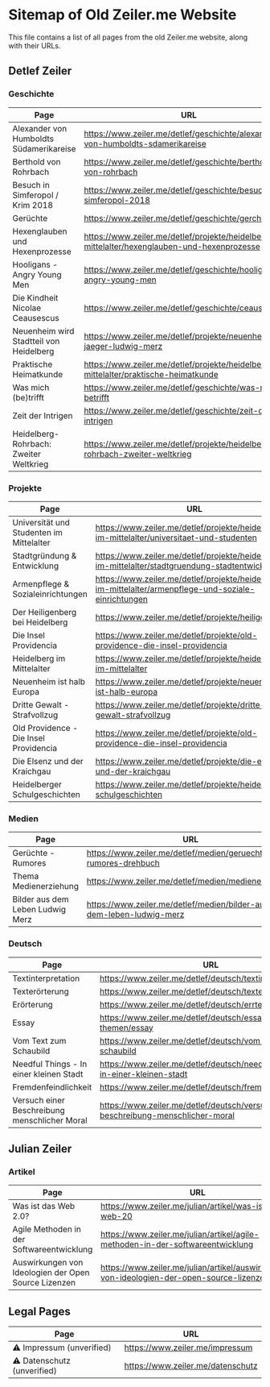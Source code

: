 # Sitemap of Old Zeiler.me Website

This file contains a list of all pages from the old Zeiler.me website, along with their URLs.

## Detlef Zeiler

### Geschichte
| Page | URL |
|------|-----|
| Alexander von Humboldts Südamerikareise | https://www.zeiler.me/detlef/geschichte/alexander-von-humboldts-sdamerikareise |
| Berthold von Rohrbach | https://www.zeiler.me/detlef/geschichte/berthold-von-rohrbach |
| Besuch in Simferopol / Krim 2018 | https://www.zeiler.me/detlef/geschichte/besuch-in-simferopol-2018 |
| Gerüchte | https://www.zeiler.me/detlef/geschichte/gerchte |
| Hexenglauben und Hexenprozesse | https://www.zeiler.me/detlef/projekte/heidelberg-im-mittelalter/hexenglauben-und-hexenprozesse |
| Hooligans - Angry Young Men | https://www.zeiler.me/detlef/geschichte/hooligans---angry-young-men |
| Die Kindheit Nicolae Ceausescus | https://www.zeiler.me/detlef/geschichte/ceausescu |
| Neuenheim wird Stadtteil von Heidelberg | https://www.zeiler.me/detlef/projekte/neuenheim/otto-jaeger-ludwig-merz |
| Praktische Heimatkunde | https://www.zeiler.me/detlef/projekte/heidelberg-im-mittelalter/praktische-heimatkunde |
| Was mich (be)trifft | https://www.zeiler.me/detlef/geschichte/was-mich-betrifft |
| Zeit der Intrigen | https://www.zeiler.me/detlef/geschichte/zeit-der-intrigen |
| Heidelberg-Rohrbach: Zweiter Weltkrieg | https://www.zeiler.me/detlef/projekte/heidelberg-rohrbach-zweiter-weltkrieg |

### Projekte
| Page | URL |
|------|-----|
| Universität und Studenten im Mittelalter | https://www.zeiler.me/detlef/projekte/heidelberg-im-mittelalter/universitaet-und-studenten |
| Stadtgründung & Entwicklung | https://www.zeiler.me/detlef/projekte/heidelberg-im-mittelalter/stadtgruendung-stadtentwicklung |
| Armenpflege & Sozialeinrichtungen | https://www.zeiler.me/detlef/projekte/heidelberg-im-mittelalter/armenpflege-und-soziale-einrichtungen |
| Der Heiligenberg bei Heidelberg | https://www.zeiler.me/detlef/projekte/heiligenberg |
| Die Insel Providencia | https://www.zeiler.me/detlef/projekte/old-providence-die-insel-providencia |
| Heidelberg im Mittelalter | https://www.zeiler.me/detlef/projekte/heidelberg-im-mittelalter |
| Neuenheim ist halb Europa | https://www.zeiler.me/detlef/projekte/neuenheim-ist-halb-europa |
| Dritte Gewalt - Strafvollzug | https://www.zeiler.me/detlef/projekte/dritte-gewalt-strafvollzug |
| Old Providence - Die Insel Providencia | https://www.zeiler.me/detlef/projekte/old-providence-die-insel-providencia |
| Die Elsenz und der Kraichgau | https://www.zeiler.me/detlef/projekte/die-elsenz-und-der-kraichgau |
| Heidelberger Schulgeschichten | https://www.zeiler.me/detlef/projekte/heidelberger-schulgeschichten |

### Medien
| Page | URL |
|------|-----|
| Gerüchte - Rumores | https://www.zeiler.me/detlef/medien/geruechte-rumores-drehbuch |
| Thema Medienerziehung | https://www.zeiler.me/detlef/medien/medienerziehung |
| Bilder aus dem Leben Ludwig Merz | https://www.zeiler.me/detlef/medien/bilder-aus-dem-leben-ludwig-merz |

### Deutsch
| Page | URL |
|------|-----|
| Textinterpretation | https://www.zeiler.me/detlef/deutsch/textinterpretation |
| Texterörterung | https://www.zeiler.me/detlef/deutsch/texterrterung |
| Erörterung | https://www.zeiler.me/detlef/deutsch/errterung |
| Essay | https://www.zeiler.me/detlef/deutsch/essay-themen/essay |
| Vom Text zum Schaubild | https://www.zeiler.me/detlef/deutsch/vom-text-zum-schaubild |
| Needful Things - In einer kleinen Stadt | https://www.zeiler.me/detlef/deutsch/needful-things---in-einer-kleinen-stadt |
| Fremdenfeindlichkeit | https://www.zeiler.me/detlef/deutsch/fremdenfeindlichkeit |
| Versuch einer Beschreibung menschlicher Moral | https://www.zeiler.me/detlef/deutsch/versuch-einer-beschreibung-menschlicher-moral |

## Julian Zeiler

### Artikel
| Page | URL |
|------|-----|
| Was ist das Web 2.0? | https://www.zeiler.me/julian/artikel/was-ist-das-web-20 |
| Agile Methoden in der Softwareentwicklung | https://www.zeiler.me/julian/artikel/agile-methoden-in-der-softwareentwicklung |
| Auswirkungen von Ideologien der Open Source Lizenzen | https://www.zeiler.me/julian/artikel/auswirkungen-von-ideologien-der-open-source-lizenzen |

## Legal Pages
| Page | URL |
|------|-----|
| ⚠️ Impressum (unverified) | https://www.zeiler.me/impressum |
| ⚠️ Datenschutz (unverified) | https://www.zeiler.me/datenschutz |
